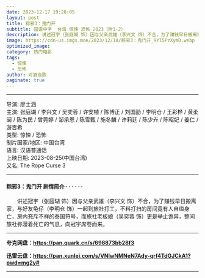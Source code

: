 ```yaml
---
date: 2023-12-17 19:28:05
layout: post
title: 粽邪3：鬼门开
subtitle: 国语中字  台湾 惊悚 恐怖 2023（附1-2）
description: 讲述冠宇（张庭瑚 饰）因与父亲武雄（李兴文 饰）不合，为了赚钱早日搬离家，与好友龟仔（李明仓 饰）一起到旅社打工，不料打扫的房间竟有人自缢身亡，房内充斥不祥的泰国符号，而旅社老板娘（吴奕蓉 饰）更是举止诡异，整间旅社弥漫着死亡的气息，向冠宇席卷而来...
image: https://cdn-us.imgs.moe/2023/12/18/粽邪3：鬼门开_9Yl5PzXymD.webp
optimized_image: 
category: 热门电影
tags:
  - 惊悚
  - 恐怖
author: 对酒当歌
paginate: true
---
```


---

导演: 廖士涵  
主演: 张庭瑚 / 李兴文 / 吴奕蓉 / 许安植 / 陈博正 / 刘国劭 / 李明仓 / 王彩桦 / 黄柔闽 / 陈为民 / 曾莞婷 / 邹承恩 / 陈雪甄 / 施冬麟 / 许莉廷 / 陈少卉 / 陈昭妃 / 姜仁 / 游否希  
类型: 惊悚 / 恐怖  
制片国家/地区: 中国台湾  
语言: 汉语普通话  
上映日期: 2023-08-25(中国台湾)  
又名: The Rope Curse 3  

---

#### 粽邪3：鬼门开 剧情简介 · · · · · ·

　　讲述冠宇（张庭瑚 饰）因与父亲武雄（李兴文 饰）不合，为了赚钱早日搬离家，与好友龟仔（李明仓 饰）一起到旅社打工，不料打扫的房间竟有人自缢身亡，房内充斥不祥的泰国符号，而旅社老板娘（吴奕蓉 饰）更是举止诡异，整间旅社弥漫着死亡的气息，向冠宇席卷而来。

---

**夸克网盘：<https://pan.quark.cn/s/698873bb28f3>**

**迅雷云盘：<https://pan.xunlei.com/s/VNlwNMNeN7Ady-qrf4TdGJCkA1?pwd=mg2y#>**

---
